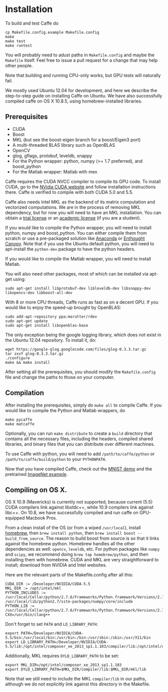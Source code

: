 # Installation

To build and test Caffe do

    cp Makefile.config.example Makefile.config
    make
    make test
    make runtest

You will probably need to adust paths in `Makefile.config` and maybe the
`Makefile` itself.
Feel free to issue a pull request for a change that may help other people.

Note that building and running CPU-only works, but GPU tests will naturally
fail.

We mostly used Ubuntu 12.04 for development, and here we describe the
step-to-step guide on installing Caffe on Ubuntu.
We have also successfully compiled caffe on OS X 10.8.5, using homebrew-installed libraries.

## Prerequisites

* CUDA
* Boost
* MKL (but see the boost-eigen branch for a boost/Eigen3 port)
* A multi-threaded BLAS library such as OpenBLAS
* OpenCV
* glog, gflags, protobuf, leveldb, snappy
* For the Python wrapper: python, numpy (>= 1.7 preferred), and boost_python
* For the Matlab wrapper: Matlab with mex

Caffe requires the CUDA NVCC compiler to compile its GPU code. To install CUDA, go to the [NVidia CUDA website](https://developer.nvidia.com/cuda-downloads) and follow installation instructions there. Caffe is verified to compile with both CUDA 5.0 and 5.5.

Caffe also needs Intel MKL as the backend of its matrix computation and vectorized computations. We are in the process of removing MKL dependency, but for now you will need to have an MKL installation. You can obtain a [trial license](http://software.intel.com/en-us/intel-mkl) or an [academic license](http://software.intel.com/en-us/intel-education-offerings) (if you are a student).

If you would like to compile the Python wrapper, you will need to install python, numpy and boost_python. You can either compile them from scratch or use a pre-packaged solution like [Anaconda](https://store.continuum.io/cshop/anaconda/) or [Enthought Canopy](https://www.enthought.com/products/canopy/). Note that if you use the Ubuntu default python, you will need to apt-install the `python-dev` package to have the python headers.

If you would like to compile the Matlab wrapper, you will need to install Matlab.

You will also need other packages, most of which can be installed via apt-get using:

    sudo apt-get install libprotobuf-dev libleveldb-dev libsnappy-dev libopencv-dev libboost-all-dev

With 8 or more CPU threads, Caffe runs as fast as on a decent GPU. If you would like to enjoy the speed-up brought by OpenBLAS:

    sudo add-apt-repository ppa:marutter/rdev
    sudo apt-get update
    sudo apt-get install libopenblas-base

The only exception being the google logging library, which does not exist in the Ubuntu 12.04 repository. To install it, do:

    wget https://google-glog.googlecode.com/files/glog-0.3.3.tar.gz
    tar zxvf glog-0.3.3.tar.gz
    ./configure
    make && make install

After setting all the prerequisites, you should modify the `Makefile.config` file and change the paths to those on your computer.

## Compilation

After installing the prerequisites, simply do `make all` to compile Caffe. If you would like to compile the Python and Matlab wrappers, do

    make pycaffe
    make matcaffe

Optionally, you can run `make distribute` to create a `build` directory that contains all the necessary files, including the headers, compiled shared libraries, and binary files that you can distribute over different machines.

To use Caffe with python, you will need to add `/path/to/caffe/python` or `/path/to/caffe/build/python` to your `PYTHONPATH`.

Now that you have compiled Caffe, check out the [MNIST demo](mnist.html) and the pretrained [ImageNet example](imagenet.html).

## Compiling on OS X.

OS X 10.9 (Mavericks) is currently not supported, because current (5.5) CUDA compilers link against libstdc++, while 10.9 compilers link against libc++.
On 10.8, we have successfully compiled and run caffe on GPU-equipped Macbook Pros.

From a clean install of the OS (or from a wiped `/usr/local`), install [homebrew](http://brew.sh/), then `brew install python`, then `brew install boost --build_from_source`.
The reason to build boost from source is so that it links against the homebrew python.
Homebrew handles all the other dependencies as well: `opencv`, `leveldb`, etc.
For python packages like `numpy` and `scipy`, we recommend doing `brew tap homebrew/python`, and then installing them with homebrew.
CUDA and MKL are very straightforward to install; download from NVIDIA and Intel websites.

Here are the relevant parts of the Makefile.config after all this:

    CUDA_DIR := /Developer/NVIDIA/CUDA-5.5
    MKL_DIR := /opt/intel/mkl
    PYTHON_INCLUDES := /usr/local/Cellar/python/2.7.6/Frameworks/Python.framework/Versions/2.7/include/python2.7 /usr/local/lib/python2.7/site-packages/numpy/core/include
    PYTHON_LIB := /usr/local/Cellar/python/2.7.6/Frameworks/Python.framework/Versions/2.7/lib
    CXX=/usr/bin/clang++

Don't forget to set `PATH` and `LD_LIBRARY_PATH`:

    export PATH=/Developer/NVIDIA/CUDA-5.5/bin:/usr/local/bin:/usr/bin:/bin:/usr/sbin:/sbin:/usr/X11/bin
    export LD_LIBRARY_PATH=/Developer/NVIDIA/CUDA-5.5/lib:/opt/intel/composer_xe_2013_sp1.1.103/compiler/lib:/opt/intel/composer_xe_2013_sp1.1.103/mkl/lib:/usr/local/Cellar/python/2.7.6/Frameworks/Python.framework/Versions/2.7/lib:/usr/local/lib:/usr/lib:/lib

Additionally, MKL requires `DYLD_LIBRARY_PATH` to be set:

    export MKL_DIR=/opt/intel/composer_xe_2013_sp1.1.103
    export DYLD_LIBRARY_PATH=$MKL_DIR/compiler/lib:$MKL_DIR/mkl/lib

Note that we still need to include the MKL `compiler/lib` in our paths, although we do not explicitly link against this directory in the Makefile.
